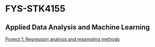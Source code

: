 # FYS-STK4155
## Applied Data Analysis and Machine Learning

[Project 1: Regression analysis and resampling methods](https://github.com/nicholaskarlsen/FYS-STK4155/tree/master/project_1)
